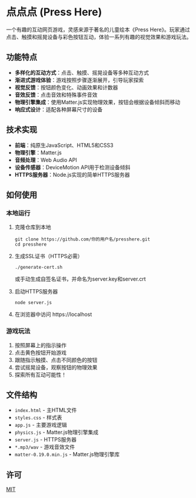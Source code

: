 # 点点点 (Press Here)

一个有趣的互动网页游戏，灵感来源于著名的儿童绘本《Press Here》。玩家通过点击、触摸和摇晃设备与彩色按钮互动，体验一系列有趣的视觉效果和游戏玩法。

## 功能特点

- **多样化的互动方式**：点击、触摸、摇晃设备等多种互动方式
- **渐进式游戏体验**：游戏按照步骤逐渐展开，引导玩家探索
- **视觉反馈**：按钮颜色变化、动画效果和计数器
- **音效反馈**：点击音效和特殊事件音效
- **物理引擎集成**：使用Matter.js实现物理效果，按钮会根据设备倾斜而移动
- **响应式设计**：适配各种屏幕尺寸的设备

## 技术实现

- **前端**：纯原生JavaScript、HTML5和CSS3
- **物理引擎**：Matter.js
- **音频处理**：Web Audio API
- **设备传感器**：DeviceMotion API用于检测设备倾斜
- **HTTPS服务器**：Node.js实现的简单HTTPS服务器

## 如何使用

### 本地运行

1. 克隆仓库到本地
   ```
   git clone https://github.com/你的用户名/presshere.git
   cd presshere
   ```

2. 生成SSL证书（HTTPS必需）
   ```
   ./generate-cert.sh
   ```
   或手动生成自签名证书，并命名为server.key和server.crt

3. 启动HTTPS服务器
   ```
   node server.js
   ```

4. 在浏览器中访问 https://localhost

### 游戏玩法

1. 按照屏幕上的指示操作
2. 点击黄色按钮开始游戏
3. 跟随指示触摸、点击不同颜色的按钮
4. 尝试摇晃设备，观察按钮的物理效果
5. 探索所有互动可能性！

## 文件结构

- `index.html` - 主HTML文件
- `styles.css` - 样式表
- `app.js` - 主要游戏逻辑
- `physics.js` - Matter.js物理引擎集成
- `server.js` - HTTPS服务器
- `*.mp3/wav` - 游戏音效文件
- `matter-0.19.0.min.js` - Matter.js物理引擎库

## 许可

[MIT](LICENSE)